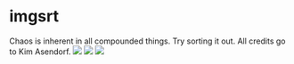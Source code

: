imgsrt
======

Chaos is inherent in all compounded things. Try sorting it out.
All credits go to Kim Asendorf.
![](https://raw.githubusercontent.com/fracta/imgsrt/master/images/island.jpg)
![](https://raw.githubusercontent.com/fracta/imgsrt/master/images/island_sorted_once.jpg)
![](https://raw.githubusercontent.com/fracta/imgsrt/master/images/island_sorted_twice.jpg)
